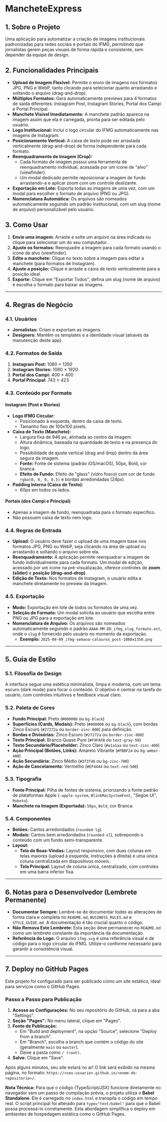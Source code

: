 # MancheteExpress

## 1. Sobre o Projeto

Uma aplicação para automatizar a criação de imagens institucionais padronizadas para redes sociais e portais do IFMG, permitindo que jornalistas gerem peças visuais de forma rápida e consistente, sem depender da equipe de design.

## 2. Funcionalidades Principais

-   **Upload de Imagem Flexível:** Permite o envio de imagens nos formatos JPG, PNG e WebP, tanto clicando para selecionar quanto arrastando e soltando o arquivo (drag-and-drop).
-   **Múltiplos Formatos:** Gera automaticamente previews para 4 formatos de saída diferentes: Instagram Post, Instagram Stories, Portal dos Campi e Portal Principal.
-   **Manchete Visível Imediatamente:** A manchete padrão aparece na imagem assim que ela é carregada, pronta para ser editada pelo usuário.
-   **Logo Institucional:** Inclui o logo circular do IFMG automaticamente nas imagens de Instagram.
-   **Posicionamento Vertical:** A caixa de texto pode ser arrastada verticalmente (drag-and-drop) de forma independente para cada formato.
-   **Reenquadramento de Imagem (Crop):**
    -   Cada formato de imagem possui uma ferramenta de reenquadramento individual, acessada por um ícone de "alvo" (viewfinder).
    -   Um modal dedicado permite reposicionar a imagem de fundo arrastando-a e aplicar zoom com um controle deslizante.
-   **Exportação em Lote:** Exporta todas as imagens de uma vez, com um modal para escolher o formato de arquivo (PNG ou JPG).
-   **Nomenclatura Automática:** Os arquivos são nomeados automaticamente seguindo um padrão institucional, com um slug (nome de arquivo) personalizável pelo usuário.

## 3. Como Usar

1.  **Envie uma imagem:** Arraste e solte um arquivo na área indicada ou clique para selecionar um do seu computador.
2.  **Ajuste os formatos:** Reenquadre a imagem para cada formato usando o ícone de alvo (viewfinder).
3.  **Edite a manchete:** Clique no texto sobre a imagem para editar a manchete (para formatos de Instagram).
4.  **Ajuste a posição:** Clique e arraste a caixa de texto verticalmente para a posição ideal.
5.  **Exporte:** Clique em "Exportar Todos", defina um slug (nome de arquivo) e escolha o formato para baixar as imagens.

---

## 4. Regras de Negócio

### 4.1. Usuários

-   **Jornalistas:** Criam e exportam as imagens.
-   **Designers:** Mantêm os templates e a identidade visual (através da manutenção deste app).

### 4.2. Formatos de Saída

1.  **Instagram Post:** 1080 × 1350
2.  **Instagram Stories:** 1080 × 1920
3.  **Portal dos Campi:** 400 × 400
4.  **Portal Principal:** 743 × 423

### 4.3. Conteúdo por Formato

#### Instagram (Post e Stories)

-   **Logo IFMG Circular:**
    -   Posicionado à esquerda, dentro da caixa de texto.
    -   Tamanho fixo de 100x100 pixels.
-   **Caixa de Texto (Manchete):**
    -   Largura fixa de 946 px, alinhada ao centro da imagem.
    -   Altura dinâmica, baseada na quantidade de texto e na presença do logo.
    -   Possibilidade de ajuste vertical (drag and drop) dentro da área segura da imagem.
    -   **Fonte:** Fonte de sistema (padrão iOS/macOS), 50px, Bold, cor branca.
    -   **Efeito de Fundo:** Efeito de "glass" (vidro fosco) com cor de fundo `rgba(0, 0, 0, 0.5)` e bordas arredondadas (24px).
-   **Padding Interno (Caixa de Texto):**
    -   60px em todos os lados.

#### Portais (dos Campi e Principal)

-   Apenas a imagem de fundo, reenquadrada para o formato específico.
-   Não possuem caixa de texto nem logo.

### 4.4. Regras de Entrada

-   **Upload:** O usuário deve fazer o upload de uma imagem base nos formatos JPG, PNG ou WebP, seja clicando na área de upload ou arrastando e soltando o arquivo sobre ela.
-   **Reenquadramento:** A aplicação permite reenquadrar a imagem de fundo individualmente para cada formato. Um modal de edição, acessado por um ícone na pré-visualização, oferece controles de **zoom (slider)** e **posição (drag-and-drop)**.
-   **Edição de Texto:** Nos formatos de Instagram, o usuário edita a manchete diretamente no preview da imagem.

### 4.5. Exportação

-   **Modo:** Exportação em lote de todos os formatos de uma vez.
-   **Seleção de Formato:** Um modal solicita ao usuário que escolha entre PNG ou JPG para a exportação em lote.
-   **Nomenclatura de Arquivo:** Os arquivos são nomeados automaticamente seguindo o padrão `AAAA-MM-DD_ifmg_slug_formato.ext`, onde o `slug` é fornecido pelo usuário no momento da exportação.
    -   **Exemplo:** `2025-09-09_ifmg-semana-calouros_post-1080x1350.png`

---

## 5. Guia de Estilo

### 5.1. Filosofia de Design

A interface segue uma estética minimalista, limpa e moderna, com um tema escuro (dark mode) para focar o conteúdo. O objetivo é centrar na tarefa do usuário, com controles intuitivos e feedback visual claro.

### 5.2. Paleta de Cores

-   **Fundo Principal:** Preto (`#000000` ou `bg-black`)
-   **Superfícies (Cards, Modais):** Preto (`#000000` ou `bg-black`), com bordas Zinco Escuro (`#27272a` ou `border-zinc-800`) para definição.
-   **Bordas e Divisórias:** Zinco Escuro (`#27272a` ou `border-zinc-800`)
-   **Texto Principal:** Branco Quase Puro (`#F9FAFB` ou `text-gray-50`)
-   **Texto Secundário/Placeholder:** Zinco Claro (`#a1a1aa` ou `text-zinc-400`)
-   **Ação Principal (Botões, Links):** Amarelo Vibrante (`#FBBF24` ou `bg-amber-400`)
-   **Ação Secundária:** Zinco Médio (`#3f3f46` ou `bg-zinc-700`)
-   **Ação de Cancelamento:** Vermelho (`#EF4444` ou `text-red-500`)

### 5.3. Tipografia

-   **Fonte Principal:** Pilha de fontes de sistema, priorizando a fonte padrão de plataformas Apple (`-apple-system`, `BlinkMacSystemFont`, "Segoe UI", `Roboto`).
-   **Manchete na Imagem (Exportada):** `50px`, `Bold`, cor Branca.

### 5.4. Componentes

-   **Botões:** Cantos arredondados (`rounded-lg`).
-   **Modais:** Cantos bem arredondados (`rounded-xl`), sobrepondo o conteúdo com um fundo semi-transparente.
-   **Layout:**
    -   **Tela de Boas-Vindas:** Layout responsivo, com duas colunas em telas maiores (upload à esquerda, instruções à direita) e uma única coluna centralizada em dispositivos móveis.
    -   **Tela Principal:** Layout de coluna única, centralizado, com controles em uma barra inferior fixa.

---

## 6. Notas para o Desenvolvedor (Lembrete Permanente)

-   **Documentar Sempre:** Lembre-se de documentar *todas* as alterações de forma clara e completa no `README.md`, `BUSINESS_RULES.md` e `STYLE_GUIDE.md`. A documentação é tão crucial quanto o código.
-   **Não Remova Este Lembrete:** Esta seção deve permanecer no `README.md` como um lembrete constante da importância da documentação.
-   **Referência do Logo:** O arquivo `ifmg.svg` é uma referência visual e de código para o logo circular do IFMG. Utilize-o conforme necessário para garantir a consistência visual.

---

## 7. Deploy no GitHub Pages

Este projeto foi configurado para ser publicado como um site estático, ideal para serviços como o GitHub Pages.

### Passo a Passo para Publicação

1.  **Acesse as Configurações:** No seu repositório do GitHub, vá para a aba "Settings".
2.  **Seção "Pages":** No menu lateral, clique em "Pages".
3.  **Fonte de Publicação:**
    -   Em "Build and deployment", na opção "Source", selecione "Deploy from a branch".
    -   Em "Branch", escolha a branch que contém o código do site (geralmente `main` ou `master`).
    -   Deixe a pasta como `/ (root)`.
4.  **Salve:** Clique em "Save".

Após alguns minutos, seu site estará no ar! O link será exibido na mesma página, no formato: `https://<seu-usuario>.github.io/<nome-do-repositorio>/`.

**Nota Técnica:** Para que o código (TypeScript/JSX) funcione diretamente no navegador sem um passo de compilação prévia, o projeto utiliza o **Babel Standalone**. Ele é carregado no `index.html` e transpila o código em tempo real. O script principal foi alterado para `type="text/babel"` para que o Babel possa processá-lo corretamente. Esta abordagem simplifica o deploy em ambientes de hospedagem estática como o GitHub Pages.